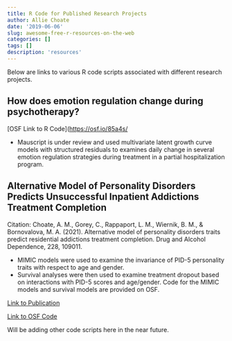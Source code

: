 ```yaml
---
title: R Code for Published Research Projects
author: Allie Choate
date: '2019-06-06'
slug: awesome-free-r-resources-on-the-web
categories: []
tags: []
description: 'resources'
---
```



Below are links to various R code scripts associated with different research projects. 

<!--more-->


## How does emotion regulation change during psychotherapy?

[OSF Link to R Code](https://osf.io/85a4s/



  * Mauscript is under review and used multivariate latent growth curve models with structured residuals
  to examines daily change in several emotion regulation strategies during treatment in a partial
  hospitalization program. 




## Alternative Model of Personality Disorders Predicts Unsuccessful Inpatient Addictions Treatment Completion

Citation: Choate, A. M., Gorey, C., Rappaport, L. M., Wiernik, B. M., & Bornovalova, M. A. (2021). Alternative model of personality disorders traits predict residential addictions treatment completion. Drug and Alcohol Dependence, 228, 109011.

  * MIMIC models were used to examine the invariance of PID-5 personality traits with respect to age and gender.
  * Survival analyses were then used to examine treatment dropout based on interactions with PID-5 scores and age/gender. Code for the MIMIC models and survival models are provided on OSF. 


[Link to Publication](https://www.sciencedirect.com/science/article/pii/S0376871621005068?casa_token=QQCINeL31kMAAAAA:vyD3amlJAsCCtUOqvgzjqPtg_6JaKMrGdIqhKGxoq9lDaQw7Sm_D6d71m5D75MxsWBOfR8JnEsnF)


[Link to OSF Code](https://osf.io/htc2v/)



Will be adding other code scripts here in the near future. 
